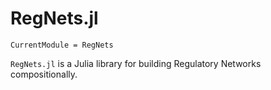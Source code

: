 # RegNets.jl

```@meta
CurrentModule = RegNets
```

`RegNets.jl` is a Julia library for building Regulatory Networks
compositionally.
